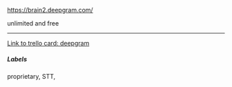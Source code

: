 https://brain2.deepgram.com/ 

unlimited and free

---

[Link to trello card: deepgram](https://trello.com/c/iQooWZXo)

##### Labels

proprietary, STT, 